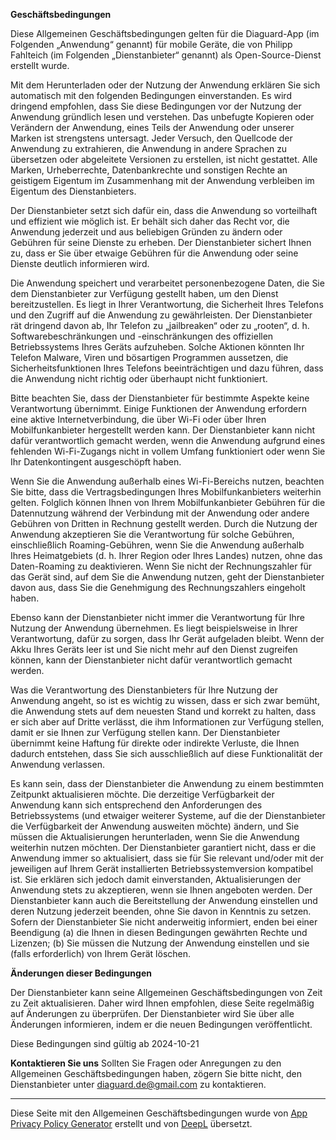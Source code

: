 **Geschäftsbedingungen**

Diese Allgemeinen Geschäftsbedingungen gelten für die Diaguard-App (im Folgenden „Anwendung“ genannt) für mobile Geräte, die von Philipp Fahlteich (im Folgenden „Dienstanbieter“ genannt) als Open-Source-Dienst erstellt wurde.

Mit dem Herunterladen oder der Nutzung der Anwendung erklären Sie sich automatisch mit den folgenden Bedingungen einverstanden. Es wird dringend empfohlen, dass Sie diese Bedingungen vor der Nutzung der Anwendung gründlich lesen und verstehen. Das unbefugte Kopieren oder Verändern der Anwendung, eines Teils der Anwendung oder unserer Marken ist strengstens untersagt. Jeder Versuch, den Quellcode der Anwendung zu extrahieren, die Anwendung in andere Sprachen zu übersetzen oder abgeleitete Versionen zu erstellen, ist nicht gestattet. Alle Marken, Urheberrechte, Datenbankrechte und sonstigen Rechte an geistigem Eigentum im Zusammenhang mit der Anwendung verbleiben im Eigentum des Dienstanbieters.

Der Dienstanbieter setzt sich dafür ein, dass die Anwendung so vorteilhaft und effizient wie möglich ist. Er behält sich daher das Recht vor, die Anwendung jederzeit und aus beliebigen Gründen zu ändern oder Gebühren für seine Dienste zu erheben. Der Dienstanbieter sichert Ihnen zu, dass er Sie über etwaige Gebühren für die Anwendung oder seine Dienste deutlich informieren wird.

Die Anwendung speichert und verarbeitet personenbezogene Daten, die Sie dem Dienstanbieter zur Verfügung gestellt haben, um den Dienst bereitzustellen. Es liegt in Ihrer Verantwortung, die Sicherheit Ihres Telefons und den Zugriff auf die Anwendung zu gewährleisten. Der Dienstanbieter rät dringend davon ab, Ihr Telefon zu „jailbreaken“ oder zu „rooten“, d. h. Softwarebeschränkungen und -einschränkungen des offiziellen Betriebssystems Ihres Geräts aufzuheben. Solche Aktionen könnten Ihr Telefon Malware, Viren und bösartigen Programmen aussetzen, die Sicherheitsfunktionen Ihres Telefons beeinträchtigen und dazu führen, dass die Anwendung nicht richtig oder überhaupt nicht funktioniert.

Bitte beachten Sie, dass der Dienstanbieter für bestimmte Aspekte keine Verantwortung übernimmt. Einige Funktionen der Anwendung erfordern eine aktive Internetverbindung, die über Wi-Fi oder über Ihren Mobilfunkanbieter hergestellt werden kann. Der Dienstanbieter kann nicht dafür verantwortlich gemacht werden, wenn die Anwendung aufgrund eines fehlenden Wi-Fi-Zugangs nicht in vollem Umfang funktioniert oder wenn Sie Ihr Datenkontingent ausgeschöpft haben.

Wenn Sie die Anwendung außerhalb eines Wi-Fi-Bereichs nutzen, beachten Sie bitte, dass die Vertragsbedingungen Ihres Mobilfunkanbieters weiterhin gelten. Folglich können Ihnen von Ihrem Mobilfunkanbieter Gebühren für die Datennutzung während der Verbindung mit der Anwendung oder andere Gebühren von Dritten in Rechnung gestellt werden. Durch die Nutzung der Anwendung akzeptieren Sie die Verantwortung für solche Gebühren, einschließlich Roaming-Gebühren, wenn Sie die Anwendung außerhalb Ihres Heimatgebiets (d. h. Ihrer Region oder Ihres Landes) nutzen, ohne das Daten-Roaming zu deaktivieren. Wenn Sie nicht der Rechnungszahler für das Gerät sind, auf dem Sie die Anwendung nutzen, geht der Dienstanbieter davon aus, dass Sie die Genehmigung des Rechnungszahlers eingeholt haben.

Ebenso kann der Dienstanbieter nicht immer die Verantwortung für Ihre Nutzung der Anwendung übernehmen. Es liegt beispielsweise in Ihrer Verantwortung, dafür zu sorgen, dass Ihr Gerät aufgeladen bleibt. Wenn der Akku Ihres Geräts leer ist und Sie nicht mehr auf den Dienst zugreifen können, kann der Dienstanbieter nicht dafür verantwortlich gemacht werden.

Was die Verantwortung des Dienstanbieters für Ihre Nutzung der Anwendung angeht, so ist es wichtig zu wissen, dass er sich zwar bemüht, die Anwendung stets auf dem neuesten Stand und korrekt zu halten, dass er sich aber auf Dritte verlässt, die ihm Informationen zur Verfügung stellen, damit er sie Ihnen zur Verfügung stellen kann. Der Dienstanbieter übernimmt keine Haftung für direkte oder indirekte Verluste, die Ihnen dadurch entstehen, dass Sie sich ausschließlich auf diese Funktionalität der Anwendung verlassen.

Es kann sein, dass der Dienstanbieter die Anwendung zu einem bestimmten Zeitpunkt aktualisieren möchte. Die derzeitige Verfügbarkeit der Anwendung kann sich entsprechend den Anforderungen des Betriebssystems (und etwaiger weiterer Systeme, auf die der Dienstanbieter die Verfügbarkeit der Anwendung ausweiten möchte) ändern, und Sie müssen die Aktualisierungen herunterladen, wenn Sie die Anwendung weiterhin nutzen möchten. Der Dienstanbieter garantiert nicht, dass er die Anwendung immer so aktualisiert, dass sie für Sie relevant und/oder mit der jeweiligen auf Ihrem Gerät installierten Betriebssystemversion kompatibel ist. Sie erklären sich jedoch damit einverstanden, Aktualisierungen der Anwendung stets zu akzeptieren, wenn sie Ihnen angeboten werden. Der Dienstanbieter kann auch die Bereitstellung der Anwendung einstellen und deren Nutzung jederzeit beenden, ohne Sie davon in Kenntnis zu setzen. Sofern der Dienstanbieter Sie nicht anderweitig informiert, enden bei einer Beendigung (a) die Ihnen in diesen Bedingungen gewährten Rechte und Lizenzen; (b) Sie müssen die Nutzung der Anwendung einstellen und sie (falls erforderlich) von Ihrem Gerät löschen.

**Änderungen dieser Bedingungen**

Der Dienstanbieter kann seine Allgemeinen Geschäftsbedingungen von Zeit zu Zeit aktualisieren. Daher wird Ihnen empfohlen, diese Seite regelmäßig auf Änderungen zu überprüfen. Der Dienstanbieter wird Sie über alle Änderungen informieren, indem er die neuen Bedingungen veröffentlicht.

Diese Bedingungen sind gültig ab 2024-10-21

**Kontaktieren Sie uns**
Sollten Sie Fragen oder Anregungen zu den Allgemeinen Geschäftsbedingungen haben, zögern Sie bitte nicht, den Dienstanbieter unter diaguard.de@gmail.com zu kontaktieren.

* * *

Diese Seite mit den Allgemeinen Geschäftsbedingungen wurde von [App Privacy Policy Generator](https://app-privacy-policy-generator.nisrulz.com/) erstellt und von [DeepL](https://www.deepl.com/de/translator) übersetzt.